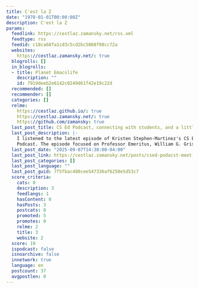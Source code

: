 ```yaml
---
title: C'est la Z
date: "1970-01-01T00:00:00Z"
description: C'est la Z
params:
  feedlink: https://cestlaz.zamansky.net/rss.xml
  feedtype: rss
  feedid: c18ca68fa1cd3c5cd2bc5088f98cc72a
  websites:
    https://cestlaz.zamansky.net/: true
  blogrolls: []
  in_blogrolls:
  - title: Planet Emacslife
    description: ""
    id: 7919deeb2e6142c0249d61f42e19c22d
  recommended: []
  recommender: []
  categories: []
  relme:
    https://cestlaz.github.io/: true
    https://cestlaz.zamansky.net/: true
    https://github.com/zamansky: true
  last_post_title: CS Ed Podcast, connecting with students, and a little AI
  last_post_description: |-
    I listened to the latest episode of Kristen Stephen-Martinez's CS Ed
    Podcast. The episode focused on Professor Emeritus, William G. Griswold, of UCSD's practice of requiring students meet with
  last_post_date: "2025-09-07T14:38:00-04:00"
  last_post_link: https://cestlaz.zamansky.net/posts/csed-podacst-meet-prof/
  last_post_categories: []
  last_post_language: ""
  last_post_guid: 7f5fbac480cee547336af6250e5d53c7
  score_criteria:
    cats: 0
    description: 3
    feedlangs: 1
    hasContent: 0
    hasPosts: 3
    postcats: 0
    promoted: 5
    promotes: 0
    relme: 2
    title: 3
    website: 2
  score: 19
  ispodcast: false
  isnoarchive: false
  innetwork: true
  language: en
  postcount: 37
  avgpostlen: 0
---
```

